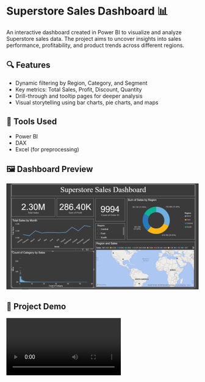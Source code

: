 # Superstore Sales Dashboard 📊

An interactive dashboard created in Power BI to visualize and analyze Superstore sales data. The project aims to uncover insights into sales performance, profitability, and product trends across different regions.

## 🔍 Features
- Dynamic filtering by Region, Category, and Segment
- Key metrics: Total Sales, Profit, Discount, Quantity
- Drill-through and tooltip pages for deeper analysis
- Visual storytelling using bar charts, pie charts, and maps

## 📌 Tools Used
- Power BI
- DAX
- Excel (for preprocessing)

## 🖼️ Dashboard Preview
![Superstore_Sales_Dashboard](Superstore_Sales_Dashboard.png)

## 🎥 Project Demo
![Watch the video](Superstore_Sales_Dashboard.mp4)



